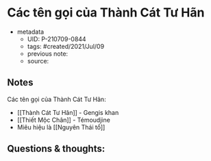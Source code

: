 # Các tên gọi của Thành Cát Tư Hãn

- metadata
	- UID: P-210709-0844
	- tags: #created/2021/Jul/09
	- previous note: 
	- source: 

## Notes
Các tên gọi của Thành Cát Tư Hãn:
- [[Thành Cát Tư Hãn]] - Gengis khan
- [[Thiết Mộc Chân]] - Témoudjine
- Miêu hiệu là [[Nguyên Thái tổ]]

## Questions & thoughts:

